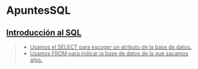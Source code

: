 # ApuntesSQL

## <u> Introducción al SQL <br>

> - Usamos el SELECT para escoger un atributo de la base de datos. <br>
> - Usamos FROM para indicar la base de datos de la que sacamos algo.
>
